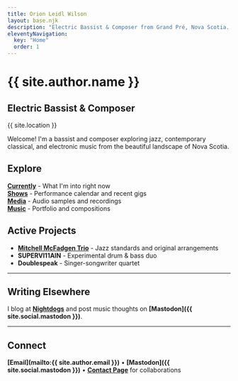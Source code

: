 ```yaml
---
title: Orion Leidl Wilson
layout: base.njk
description: "Electric Bassist & Composer from Grand Pré, Nova Scotia. Specializing in jazz, contemporary classical, and electronic music."
eleventyNavigation:
  key: "Home"
  order: 1
---
```


# {{ site.author.name }}

## Electric Bassist & Composer

{{ site.location }}

<p class="lead">Welcome! I'm a bassist and composer exploring jazz, contemporary classical, and electronic music from the beautiful landscape of Nova Scotia.</p>

## Explore

**[Currently](/current/)** - What I'm into right now  
**[Shows](/shows/)** - Performance calendar and recent gigs  
**[Media](/media/)** - Audio samples and recordings  
**[Music](/music/)** - Portfolio and compositions

## Active Projects

- **[Mitchell McFadgen Trio](https://mitchellmcfadgentrio.live/)** - Jazz standards and original arrangements
- **SUPERVI11AIN** - Experimental drum & bass duo
- **Doublespeak** - Singer-songwriter quartet

---

## Writing Elsewhere

I blog at **[Nightdogs](https://nightdogs.xyz)** and post music thoughts on **[Mastodon]({{ site.social.mastodon }})**.

---

## Connect

**[Email](mailto:{{ site.author.email }})** • **[Mastodon]({{ site.social.mastodon }})** • **[Contact Page](/contact/)** for collaborations

